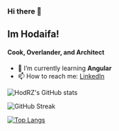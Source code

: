 ### Hi there 👋
<!--
**HodRZ/HodRZ** is a ✨ _special_ ✨ repository because its `README.md` (this file) appears on your GitHub profile.

Here are some ideas to get you started:

- 🔭 I’m currently working on ...
- 🌱 I’m currently learning ...
- 👯 I’m looking to collaborate on ...
- 🤔 I’m looking for help with ...
- 💬 Ask me about ...
- 📫 How to reach me: ...
- 😄 Pronouns: ...
- ⚡ Fun fact: ...
-->

## Im Hodaifa!

#### Cook, Overlander, and Architect 

<!--##### you can call me Hod-->

<!-- - 🔭 I’m currently working on a **tourism app** -->
- 🌱 I’m currently learning **Angular**
- 📫 How to reach me: [LinkedIn](https://www.linkedin.com/in/hodaifa-zawahreh)

![HodRZ's GitHub stats](https://github-readme-stats.vercel.app/api?username=HodRZ&count_private=true&show_icons=true)

![GitHub Streak](http://github-readme-streak-stats.herokuapp.com?user=HodRZ)

[![Top Langs](https://github-readme-stats.vercel.app/api/top-langs/?username=HodRZ)](https://github.com/HodRZ/github-readme-stats)

